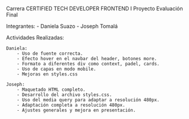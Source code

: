 Carrera CERTIFIED TECH DEVELOPER
FRONTEND I
Proyecto Evaluación Final

Integrantes:
    - Daniela Suazo
    - Joseph Tomalá

Actividades Realizadas:

    Daniela:
        - Uso de fuente correcta.
        - Efecto hover en el navbar del header, botones more.
        - Formato a diferentes div como context, padel, cards.
        - Uso de capas en modo mobile.
        - Mejoras en styles.css

    Joseph:
        - Maquetado HTML completo.
        - Desarrollo del archivo styles.css.
        - Uso del media query para adaptar a resolución 480px.
        - Adaptación completa a resolución 480px.
        - Ajustes generales y mejora en presentación.
